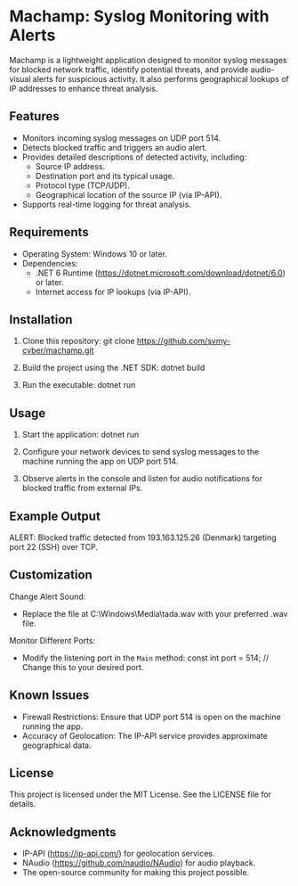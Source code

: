 Machamp: Syslog Monitoring with Alerts
========================================

Machamp is a lightweight application designed to monitor syslog messages for blocked network traffic, identify potential threats, and provide audio-visual alerts for suspicious activity. It also performs geographical lookups of IP addresses to enhance threat analysis.

Features
--------
- Monitors incoming syslog messages on UDP port 514.
- Detects blocked traffic and triggers an audio alert.
- Provides detailed descriptions of detected activity, including:
  - Source IP address.
  - Destination port and its typical usage.
  - Protocol type (TCP/UDP).
  - Geographical location of the source IP (via IP-API).
- Supports real-time logging for threat analysis.

Requirements
------------
- Operating System: Windows 10 or later.
- Dependencies:
  - .NET 6 Runtime (https://dotnet.microsoft.com/download/dotnet/6.0) or later.
  - Internet access for IP lookups (via IP-API).

Installation
------------
1. Clone this repository:
   git clone https://github.com/svmy-cyber/machamp.git

2. Build the project using the .NET SDK:
   dotnet build

3. Run the executable:
   dotnet run

Usage
-----
1. Start the application:
   dotnet run

2. Configure your network devices to send syslog messages to the machine running the app on UDP port 514.

3. Observe alerts in the console and listen for audio notifications for blocked traffic from external IPs.

Example Output
--------------
ALERT: Blocked traffic detected from 193.163.125.26 (Denmark) targeting port 22 (SSH) over TCP.

Customization
-------------
Change Alert Sound:
- Replace the file at C:\Windows\Media\tada.wav with your preferred .wav file.

Monitor Different Ports:
- Modify the listening port in the `Main` method:
  const int port = 514; // Change this to your desired port.

Known Issues
------------
- Firewall Restrictions: Ensure that UDP port 514 is open on the machine running the app.
- Accuracy of Geolocation: The IP-API service provides approximate geographical data.

License
-------
This project is licensed under the MIT License. See the LICENSE file for details.

Acknowledgments
---------------
- IP-API (https://ip-api.com/) for geolocation services.
- NAudio (https://github.com/naudio/NAudio) for audio playback.
- The open-source community for making this project possible.
